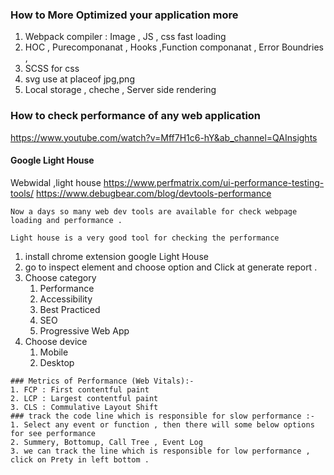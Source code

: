 ### How to More Optimized your application more  
1. Webpack compiler : Image , JS , css fast loading
3. HOC , Purecomponanat , Hooks ,Function componanat ,  Error Boundries , 
4. SCSS for css
5. svg use at placeof jpg,png 
6. Local storage , cheche , Server side rendering 


### How to check performance of any web application 
https://www.youtube.com/watch?v=Mff7H1c6-hY&ab_channel=QAInsights
#### Google Light House 
Webwidal ,light house 
    https://www.perfmatrix.com/ui-performance-testing-tools/
    https://www.debugbear.com/blog/devtools-performance
 
    Now a days so many web dev tools are available for check webpage loading and performance .

    Light house is a very good tool for checking the performance 

   1. install chrome extension google Light House 
   2. go to inspect element and choose option and Click at generate report .
   3. Choose category  
        1. Performance
        2. Accessibility
        3. Best Practiced 
        4. SEO
        5. Progressive Web App
   4. Choose device 
        1. Mobile
        2. Desktop

    ### Metrics of Performance (Web Vitals):-
    1. FCP : First contentful paint
    2. LCP : Largest contentful paint
    3. CLS : Commulative Layout Shift
    ### track the code line which is responsible for slow performance :-
    1. Select any event or function , then there will some below options for see performance 
    2. Summery, Bottomup, Call Tree , Event Log 
    3. we can track the line which is responsible for low performance , click on Prety in left bottom .


    


